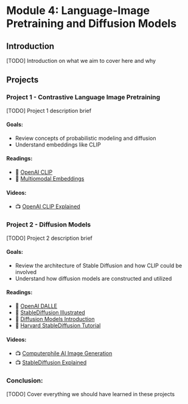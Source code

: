 # Module 4: Language-Image Pretraining and Diffusion Models

## Introduction

[TODO] Introduction on what we aim to cover here and why

## Projects

### Project 1 - Contrastive Language Image Pretraining

[TODO] Project 1 description brief

#### Goals: 

- Review concepts of probabilistic modeling and diffusion
- Understand embeddings like CLIP

#### Readings:
- 📖 [OpenAI CLIP](https://openai.com/research/clip)
- 📖 [Multiomodal Embeddings](https://towardsdatascience.com/clip-model-and-the-importance-of-multimodal-embeddings-1c8f6b13bf72)

#### Videos:
- 📺 [OpenAI CLIP Explained](https://www.youtube.com/watch?v=T9XSU0pKX2E)

### Project 2 - Diffusion Models

[TODO] Project 2 description brief

#### Goals: 

- Review the architecture of Stable Diffusion and how CLIP could be involved
- Understand how diffusion models are constructed and utilized

#### Readings:
- 📖 [OpenAI DALLE](https://openai.com/research/dall-e)
- 📖 [StableDiffusion Illustrated](https://jalammar.github.io/illustrated-stable-diffusion/)
- 📖 [Diffusion Models Introduction](https://www.assemblyai.com/blog/diffusion-models-for-machine-learning-introduction/)
- 📖 [Harvard StableDiffusion Tutorial](https://scholar.harvard.edu/sites/scholar.harvard.edu/files/binxuw/files/stable_diffusion_a_tutorial.pdf)

#### Videos:
- 📺 [Computerphile AI Image Generation](https://www.youtube.com/watch?v=1CIpzeNxIhU)
- 📺 [StableDiffusion Explained](https://www.youtube.com/watch?v=RGBNdD3Wn-g)

### Conclusion:

[TODO] Cover everything we should have learned in these projects
